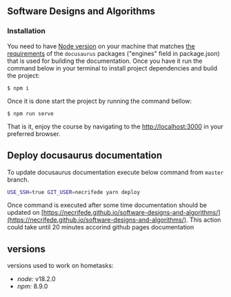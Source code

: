 ## Software Designs and Algorithms

### Installation

You need to have [Node version](https://nodejs.org/en/) on your machine that matches [the requirements](node_modules/@docusaurus/core/package.json) of the `docusaurus` packages ("engines" field in package.json) that is used for building the documentation. Once you have it run the command below in your terminal to install project dependencies and build the project:

```
$ npm i
```

Once it is done start the project by running the command bellow:

```
$ npm run serve
```

That is it, enjoy the course by navigating to the [http://localhost:3000](http://localhost:3000) in your preferred browser.

## Deploy docusaurus documentation

To update docusaurus documentation execute below command from `master` branch.

```sh
USE_SSH=true GIT_USER=necrifede yarn deploy
```

Once command is executed after some time documentation should be updated on [https://necrifede.github.io/software-designs-and-algorithms/](https://necrifede.github.io/software-designs-and-algorithms/). This action could take until 20 minutes accorind github pages documentation

## versions

versions used to work on hometasks:

- *node:* v18.2.0
- *npm:* 8.9.0